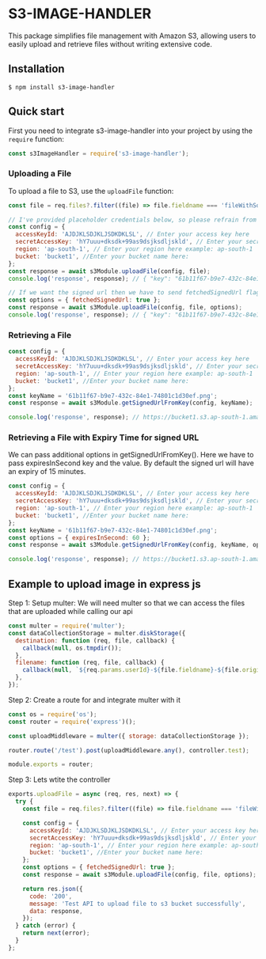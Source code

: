 # S3-IMAGE-HANDLER

This package simplifies file management with Amazon S3, allowing users to easily upload and retrieve files without writing extensive code.

## Installation

```shell
$ npm install s3-image-handler
```

## Quick start

First you need to integrate s3-image-handler into your project by using the `require` function:

```javascript
const s3ImageHandler = require('s3-image-handler');
```

### Uploading a File

To upload a file to S3, use the `uploadFile` function:

```javascript
const file = req.files?.filter((file) => file.fieldname === 'fileWithSomeName')[0];

// I've provided placeholder credentials below, so please refrain from attempting to upload files with this data. Instead, kindly use your own AWS credentials. You can obtain your credentials from AWS.
const config = {
  accessKeyId: 'AJDJKLSDJKLJSDKDKLSL', // Enter your access key here
  secretAccessKey: 'hY7uuu+dksdk+99as9dsjksdljskld', // Enter your secret key here
  region: 'ap-south-1', // Enter your region here example: ap-south-1
  bucket: 'bucket1', //Enter your bucket name here:
};
const response = await s3Module.uploadFile(config, file);
console.log('response', response); // { "key": "61b11f67-b9e7-432c-84e1-74801c1d30ef.png", "url": "https://<Unsigned URL path>/<Key Name>" }

// If we want the signed url then we have to send fetchedSignedUrl flag in the options parameter
const options = { fetchedSignedUrl: true };
const response = await s3Module.uploadFile(config, file, options);
console.log('response', response); // { "key": "61b11f67-b9e7-432c-84e1-74801c1d30ef.png", "url": "https://<Unsigned URL path>/<Key Name>", "signedUrl": "https://<Unsigned URL path>/<Key Name>?queryParams" }
```

### Retrieving a File

```javascript
const config = {
  accessKeyId: 'AJDJKLSDJKLJSDKDKLSL', // Enter your access key here
  secretAccessKey: 'hY7uuu+dksdk+99as9dsjksdljskld', // Enter your secret key here
  region: 'ap-south-1', // Enter your region here example: ap-south-1
  bucket: 'bucket1', //Enter your bucket name here:
};
const keyName = '61b11f67-b9e7-432c-84e1-74801c1d30ef.png';
const response = await s3Module.getSignedUrlFromKey(config, keyName);

console.log('response', response); // https://bucket1.s3.ap-south-1.amazonaws.com/61b11f67-b9e7-432c-84e1-74801c1d30ef.png?X-Amz-Algorithm=AWS4-HMAC-SHA256&X-Amz-Content-Sha256=UNSIGNED-PAYLOAD&X
```

### Retrieving a File with Expiry Time for signed URL
We can pass additional options in getSignedUrlFromKey(). Here we have to pass expiresInSecond key and the value. By default the signed url will have an expiry of 15 minutes.

```javascript
const config = {
  accessKeyId: 'AJDJKLSDJKLJSDKDKLSL', // Enter your access key here
  secretAccessKey: 'hY7uuu+dksdk+99as9dsjksdljskld', // Enter your secret key here
  region: 'ap-south-1', // Enter your region here example: ap-south-1
  bucket: 'bucket1', //Enter your bucket name here:
};
const keyName = '61b11f67-b9e7-432c-84e1-74801c1d30ef.png';
const options = { expiresInSecond: 60 };
const response = await s3Module.getSignedUrlFromKey(config, keyName, options);

console.log('response', response); // https://bucket1.s3.ap-south-1.amazonaws.com/61b11f67-b9e7-432c-84e1-74801c1d30ef.png?X-Amz-Algorithm=AWS4-HMAC-SHA256&X-Amz-Content-Sha256=UNSIGNED-PAYLOAD&X
```


## Example to upload image in express js

Step 1: Setup multer: We will need multer so that we can access the files that are uploaded while calling our api

```javascript
const multer = require('multer');
const dataCollectionStorage = multer.diskStorage({
  destination: function (req, file, callback) {
    callback(null, os.tmpdir());
  },
  filename: function (req, file, callback) {
    callback(null, `${req.params.userId}-${file.fieldname}-${file.originalname}`);
  },
});
```

Step 2: Create a route for and integrate multer with it

```javascript
const os = require('os');
const router = require('express')();

const uploadMiddleware = multer({ storage: dataCollectionStorage });

router.route('/test').post(uploadMiddleware.any(), controller.test);

module.exports = router;
```

Step 3: Lets wtite the controller

```javascript
exports.uploadFile = async (req, res, next) => {
  try {
    const file = req.files?.filter((file) => file.fieldname === 'fileWithSomeName')[0];

    const config = {
      accessKeyId: 'AJDJKLSDJKLJSDKDKLSL', // Enter your access key here
      secretAccessKey: 'hY7uuu+dksdk+99as9dsjksdljskld', // Enter your secret key here
      region: 'ap-south-1', // Enter your region here example: ap-south-1
      bucket: 'bucket1', //Enter your bucket name here:
    };
    const options = { fetchedSignedUrl: true };
    const response = await s3Module.uploadFile(config, file, options);

    return res.json({
      code: '200',
      message: 'Test API to upload file to s3 bucket successfully',
      data: response,
    });
  } catch (error) {
    return next(error);
  }
};
```
